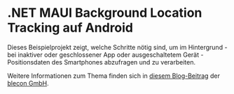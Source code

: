 # .NET MAUI Background Location Tracking auf Android

Dieses Beispielprojekt zeigt, welche Schritte nötig sind, um im Hintergrund - bei inaktiver oder geschlossener App oder ausgeschaltetem Gerät - Positionsdaten des Smartphones abzufragen und zu verarbeiten.

Weitere Informationen zum Thema finden sich in [diesem Blog-Beitrag](https://blog.blecon.de/knowhow/net-maui-android-location-tracking-im-hintergrund/) der [blecon GmbH](https://blecon.de).

